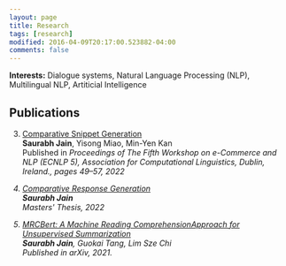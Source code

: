 ```yaml
---
layout: page
title: Research
tags: [research]
modified: 2016-04-09T20:17:00.523882-04:00
comments: false
---
```


**Interests:** Dialogue systems, Natural Language Processing (NLP), Multilingual NLP, Artiticial Intelligence

## Publications

3. [Comparative Snippet Generation](https://aclanthology.org/2022.ecnlp-1.7.pdf)<br/>
**Saurabh Jain**, Yisong Miao, Min-Yen Kan <br/>
Published in <i> Proceedings of The Fifth Workshop on e-Commerce and NLP (ECNLP 5), Association for Computational Linguistics, Dublin, Ireland.<i>, pages 49–57, 2022

2. [Comparative Response Generation](https://saurabhhssaurabh.github.io/files/ms_thesis.pdf)<br/> 
**Saurabh Jain**<br/>
<i>Masters' Thesis</i>, 2022

1. [MRCBert: A Machine Reading ComprehensionApproach for Unsupervised Summarization](https://arxiv.org/pdf/2105.00239.pdf)<br/> 
**Saurabh Jain**, Guokai Tang, Lim Sze Chi <br/>
Published in <i>arXiv</i>, 2021.